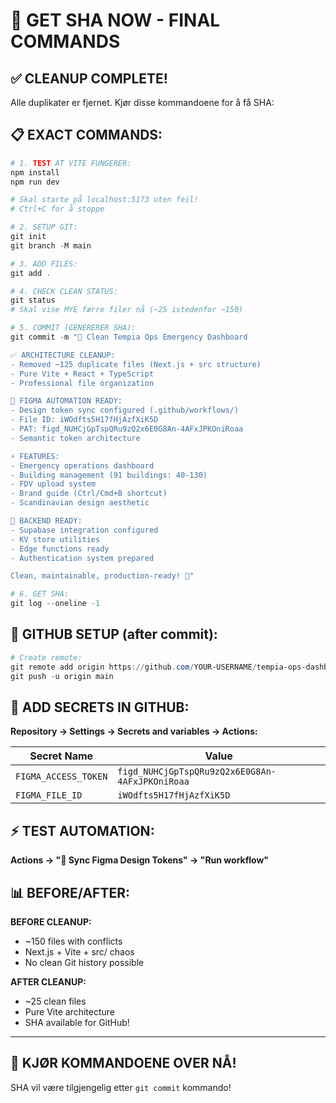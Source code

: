 # 🎯 GET SHA NOW - FINAL COMMANDS

## ✅ CLEANUP COMPLETE!

Alle duplikater er fjernet. Kjør disse kommandoene for å få SHA:

## 📋 EXACT COMMANDS:

```powershell
# 1. TEST AT VITE FUNGERER:
npm install
npm run dev

# Skal starte på localhost:5173 uten feil!
# Ctrl+C for å stoppe

# 2. SETUP GIT:
git init
git branch -M main

# 3. ADD FILES:
git add .

# 4. CHECK CLEAN STATUS:
git status
# Skal vise MYE færre filer nå (~25 istedenfor ~150)

# 5. COMMIT (GENERERER SHA):
git commit -m "🎉 Clean Tempia Ops Emergency Dashboard

✅ ARCHITECTURE CLEANUP:
- Removed ~125 duplicate files (Next.js + src structure)
- Pure Vite + React + TypeScript
- Professional file organization

🎨 FIGMA AUTOMATION READY:
- Design token sync configured (.github/workflows/)
- File ID: iWOdfts5H17fHjAzfXiK5D  
- PAT: figd_NUHCjGpTspQRu9zQ2x6E0G8An-4AFxJPKOniRoaa
- Semantic token architecture

⚡ FEATURES:
- Emergency operations dashboard
- Building management (91 buildings: 40-130)
- FDV upload system
- Brand guide (Ctrl/Cmd+B shortcut)
- Scandinavian design aesthetic

🔧 BACKEND READY:
- Supabase integration configured
- KV store utilities  
- Edge functions ready
- Authentication system prepared

Clean, maintainable, production-ready! 🌟"

# 6. GET SHA:
git log --oneline -1
```

## 🚀 GITHUB SETUP (after commit):

```powershell
# Create remote:
git remote add origin https://github.com/YOUR-USERNAME/tempia-ops-dashboard.git
git push -u origin main
```

## 🔑 ADD SECRETS IN GITHUB:

**Repository → Settings → Secrets and variables → Actions:**

| Secret Name | Value |
|-------------|-------|
| `FIGMA_ACCESS_TOKEN` | `figd_NUHCjGpTspQRu9zQ2x6E0G8An-4AFxJPKOniRoaa` |
| `FIGMA_FILE_ID` | `iWOdfts5H17fHjAzfXiK5D` |

## ⚡ TEST AUTOMATION:

**Actions → "🎨 Sync Figma Design Tokens" → "Run workflow"**

## 📊 BEFORE/AFTER:

**BEFORE CLEANUP:**
- ~150 files with conflicts
- Next.js + Vite + src/ chaos
- No clean Git history possible

**AFTER CLEANUP:**
- ~25 clean files
- Pure Vite architecture
- SHA available for GitHub!

---

## 🎯 **KJØR KOMMANDOENE OVER NÅ!**

SHA vil være tilgjengelig etter `git commit` kommando!